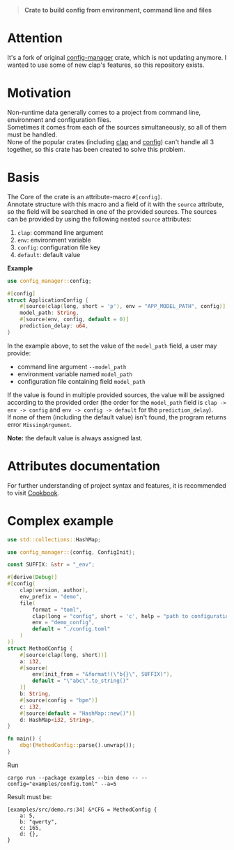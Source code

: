 > **Crate to build config from environment, command line and files**
# Attention
It's a fork of original [config-manager](https://github.com/3xMike/config-manager) crate, which is not updating anymore. I wanted to use some of new clap's features, so this repository exists.

# Motivation
Non-runtime data generally comes to a project from
command line, environment and configuration files.\
Sometimes it comes from each of the sources simultaneously,
so all of them must be handled.\
None of the popular crates (including [clap](https://docs.rs/clap/latest/clap/) and [config](https://docs.rs/config/latest/config/))
can't handle all 3 together, so this crate has been created to solve this problem.

# Basis
The Core of the crate is an attribute-macro `#[config]`. \
Annotate structure with this macro and a field of it with the `source` attribute,
so the field will be searched in one of the provided sources. The sources can be provided by using the following nested `source` attributes:
1. `clap`: command line argument
2. `env`: environment variable
3. `config`: configuration file key
4. `default`: default value

**Example**
```rust
use config_manager::config;

#[config]
struct ApplicationConfig {
    #[source(clap(long, short = 'p'), env = "APP_MODEL_PATH", config)]
    model_path: String,
    #[source(env, config, default = 0)]
    prediction_delay: u64,
}
```
In the example above, to set the value of the `model_path` field, a user may provide:
- command line argument `--model_path`
- environment variable named `model_path`
- configuration file containing field `model_path`

If the value is found in multiple provided sources, the value will be assigned according to the provided order
(the order for the `model_path` field is `clap -> env -> config` and `env -> config -> default` for the `prediction_delay`). \
If none of them (including the default value) isn't found, the program returns error `MissingArgument`.

**Note:** the default value is always assigned last.

# Attributes documentation
For further understanding of project syntax and features, it is recommended to visit [Cookbook](./cookbook.md).

# Complex example
```rust
use std::collections::HashMap;

use config_manager::{config, ConfigInit};

const SUFFIX: &str = "_env";

#[derive(Debug)]
#[config(
    clap(version, author),
    env_prefix = "demo",
    file(
        format = "toml",
        clap(long = "config", short = 'c', help = "path to configuration file"),
        env = "demo_config",
        default = "./config.toml"
    )
)]
struct MethodConfig {
    #[source(clap(long, short))]
    a: i32,
    #[source(
        env(init_from = "&format!(\"b{}\", SUFFIX)"),
        default = "\"abc\".to_string()"
    )]
    b: String,
    #[source(config = "bpm")]
    c: i32,
    #[source(default = "HashMap::new()")]
    d: HashMap<i32, String>,
}

fn main() {
    dbg!(MethodConfig::parse().unwrap());
}

```
Run
```console
cargo run --package examples --bin demo -- --config="examples/config.toml" --a=5
```
Result must be:
```console
[examples/src/demo.rs:34] &*CFG = MethodConfig {
    a: 5,
    b: "qwerty",
    c: 165,
    d: {},
}
```
